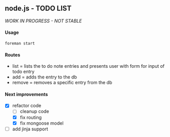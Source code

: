 ## node.js - TODO LIST 

*WORK IN PROGRESS - NOT STABLE*


#### Usage

```
foreman start
```


#### Routes

* list = lists the to do note entries and presents user with form for input of todo entry
* add = adds the entry to the db
* remove = removes a specific entry from the db


#### Next improvements

* [x] refactor code
    - [ ] cleanup code
    - [X] fix routing
    - [X] fix mongoose model
* [ ] add jinja support
